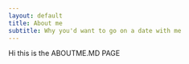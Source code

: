 ```yaml
---
layout: default
title: About me
subtitle: Why you'd want to go on a date with me
---
```


Hi this is the ABOUTME.MD PAGE